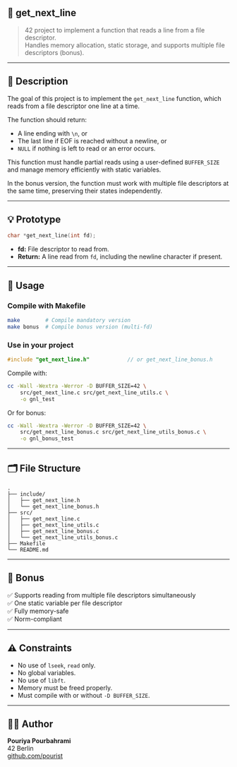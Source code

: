 ## 📄 get_next_line

> 42 project to implement a function that reads a line from a file descriptor.  
> Handles memory allocation, static storage, and supports multiple file descriptors (bonus).

---

## 🧠 Description

The goal of this project is to implement the `get_next_line` function, which reads from a file descriptor one line at a time.

The function should return:
- A line ending with `\n`, or
- The last line if EOF is reached without a newline, or
- `NULL` if nothing is left to read or an error occurs.

This function must handle partial reads using a user-defined `BUFFER_SIZE` and manage memory efficiently with static variables.

In the bonus version, the function must work with multiple file descriptors at the same time, preserving their states independently.

---

## 💡 Prototype

```c
char *get_next_line(int fd);
```

- **fd:** File descriptor to read from.
- **Return:** A line read from `fd`, including the newline character if present.

---

## 🧰 Usage

### Compile with Makefile

```bash
make        # Compile mandatory version
make bonus  # Compile bonus version (multi-fd)
```

### Use in your project

```c
#include "get_next_line.h"            // or get_next_line_bonus.h
```

Compile with:

```bash
cc -Wall -Wextra -Werror -D BUFFER_SIZE=42 \
	src/get_next_line.c src/get_next_line_utils.c \
	-o gnl_test
```

Or for bonus:

```bash
cc -Wall -Wextra -Werror -D BUFFER_SIZE=42 \
	src/get_next_line_bonus.c src/get_next_line_utils_bonus.c \
	-o gnl_bonus_test
```

---

## 🗂 File Structure

```
.
├── include/
│   ├── get_next_line.h
│   └── get_next_line_bonus.h
├── src/
│   ├── get_next_line.c
│   ├── get_next_line_utils.c
│   ├── get_next_line_bonus.c
│   └── get_next_line_utils_bonus.c
├── Makefile
└── README.md
```

---

## 🌟 Bonus

✅ Supports reading from multiple file descriptors simultaneously  
✅ One static variable per file descriptor  
✅ Fully memory-safe  
✅ Norm-compliant

---

## ⚠️ Constraints

- No use of `lseek`, `read` only.
- No global variables.
- No use of `libft`.
- Memory must be freed properly.
- Must compile with or without `-D BUFFER_SIZE`.

---

## 👨‍💻 Author

**Pouriya Pourbahrami**  
42 Berlin  
[github.com/pourist](https://github.com/pourist)

```
